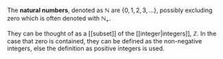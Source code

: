 
The **natural numbers**, denoted as $\mathbb N$ are $\{ 0, 1, 2, 3, \dots\}$, possibly excluding zero which is often denoted with $\mathbb N_{+}$.

They can be thought of as a [[subset]] of the [[integer|integers]], $\mathbb Z$. In the case that zero is contained, they can be defined as the non-negative integers, else the definition as positive integers is used.


